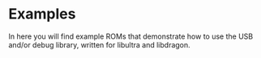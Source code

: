 # Examples
In here you will find example ROMs that demonstrate how to use the USB and/or debug library, written for libultra and libdragon.